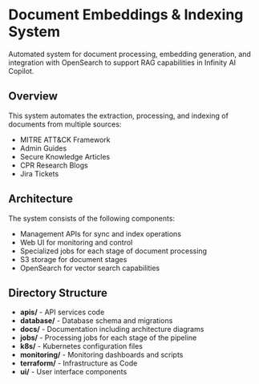 ﻿# Document Embeddings & Indexing System

Automated system for document processing, embedding generation, and integration with OpenSearch to support RAG capabilities in Infinity AI Copilot.

## Overview

This system automates the extraction, processing, and indexing of documents from multiple sources:
- MITRE ATT&CK Framework
- Admin Guides
- Secure Knowledge Articles
- CPR Research Blogs
- Jira Tickets

## Architecture

The system consists of the following components:
- Management APIs for sync and index operations
- Web UI for monitoring and control
- Specialized jobs for each stage of document processing
- S3 storage for document stages
- OpenSearch for vector search capabilities

## Directory Structure

- **apis/** - API services code
- **database/** - Database schema and migrations
- **docs/** - Documentation including architecture diagrams
- **jobs/** - Processing jobs for each stage of the pipeline
- **k8s/** - Kubernetes configuration files
- **monitoring/** - Monitoring dashboards and scripts
- **terraform/** - Infrastructure as Code
- **ui/** - User interface components
